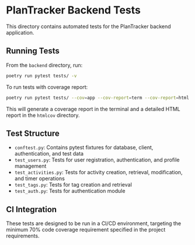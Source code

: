 # PlanTracker Backend Tests

This directory contains automated tests for the PlanTracker backend application.

## Running Tests

From the `backend` directory, run:

```bash
poetry run pytest tests/ -v
```

To run tests with coverage report:

```bash
poetry run pytest tests/ --cov=app --cov-report=term --cov-report=html -v
```

This will generate a coverage report in the terminal and a detailed HTML report in the `htmlcov` directory.

## Test Structure

- `conftest.py`: Contains pytest fixtures for database, client, authentication, and test data
- `test_users.py`: Tests for user registration, authentication, and profile management
- `test_activities.py`: Tests for activity creation, retrieval, modification, and timer operations
- `test_tags.py`: Tests for tag creation and retrieval
- `test_auth.py`: Tests for authentication module

## CI Integration

These tests are designed to be run in a CI/CD environment, targeting the minimum 70% code coverage requirement specified in the project requirements.